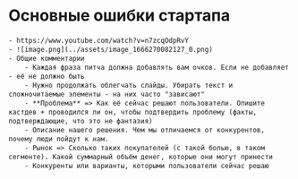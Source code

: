 # Основные ошибки стартапа
	- https://www.youtube.com/watch?v=n7zcqOdpRvY
	- ![image.png](../assets/image_1666270082127_0.png)
	- Общие комментарии
		- Каждая фраза питча должна добавлять вам очков. Если не добавляет - её не должно быть
		- Нужно продолжать облегчать слайды. Убирать текст и сложночитаемые элементы - на них часто "зависают"
		- **Проблема** => Как её сейчас решают пользователи. Опишите кастдев + проводился ли он, чтобы подтвердить проблему (факты, подтверждающие, что это не фантазия)
		- Описание нашего решения. Чем мы отличаемся от конкурентов, почему люди пойдут к нам.
		- Рынок => Сколько таких покупателей (с такой болью, в таком сегменте). Какой суммарный объём денег, которые они могут принести
		- Конкуренты или варианты, которыми пользователи сейчас решаю